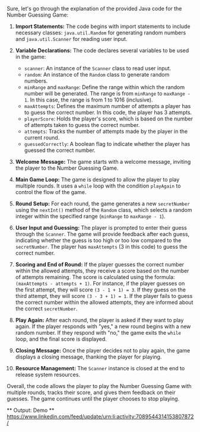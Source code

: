 Sure, let's go through the explanation of the provided Java code for the Number Guessing Game:

1. **Import Statements:**
The code begins with import statements to include necessary classes: `java.util.Random` for generating random numbers and `java.util.Scanner` for reading user input.

2. **Variable Declarations:**
The code declares several variables to be used in the game:
   - `scanner`: An instance of the `Scanner` class to read user input.
   - `random`: An instance of the `Random` class to generate random numbers.
   - `minRange` and `maxRange`: Define the range within which the random number will be generated. The range is from `minRange` to `maxRange - 1`. In this case, the range is from 1 to 1016 (inclusive).
   - `maxAttempts`: Defines the maximum number of attempts a player has to guess the correct number. In this code, the player has 3 attempts.
   - `playerScore`: Holds the player's score, which is based on the number of attempts taken to guess the correct number.
   - `attempts`: Tracks the number of attempts made by the player in the current round.
   - `guessedCorrectly`: A boolean flag to indicate whether the player has guessed the correct number.

3. **Welcome Message:**
The game starts with a welcome message, inviting the player to the Number Guessing Game.

4. **Main Game Loop:**
The game is designed to allow the player to play multiple rounds. It uses a `while` loop with the condition `playAgain` to control the flow of the game.

5. **Round Setup:**
For each round, the game generates a new `secretNumber` using the `nextInt()` method of the `Random` class, which selects a random integer within the specified range (`minRange` to `maxRange - 1`).

6. **User Input and Guessing:**
The player is prompted to enter their guess through the `Scanner`. The game will provide feedback after each guess, indicating whether the guess is too high or too low compared to the `secretNumber`. The player has `maxAttempts` (3 in this code) to guess the correct number.

7. **Scoring and End of Round:**
If the player guesses the correct number within the allowed attempts, they receive a score based on the number of attempts remaining. The score is calculated using the formula: `(maxAttempts - attempts + 1)`. For instance, if the player guesses on the first attempt, they will score `(3 - 1 + 1) = 3`. If they guess on the third attempt, they will score `(3 - 3 + 1) = 1`. If the player fails to guess the correct number within the allowed attempts, they are informed about the correct `secretNumber`.

8. **Play Again:**
After each round, the player is asked if they want to play again. If the player responds with "yes," a new round begins with a new random number. If they respond with "no," the game exits the `while` loop, and the final score is displayed.

9. **Closing Message:**
Once the player decides not to play again, the game displays a closing message, thanking the player for playing.

10. **Resource Management:**
The `Scanner` instance is closed at the end to release system resources.

Overall, the code allows the player to play the Number Guessing Game with multiple rounds, tracks their score, and gives them feedback on their guesses. The game continues until the player chooses to stop playing.

** Output: Demo **
https://www.linkedin.com/feed/update/urn:li:activity:7089544314153807872/
